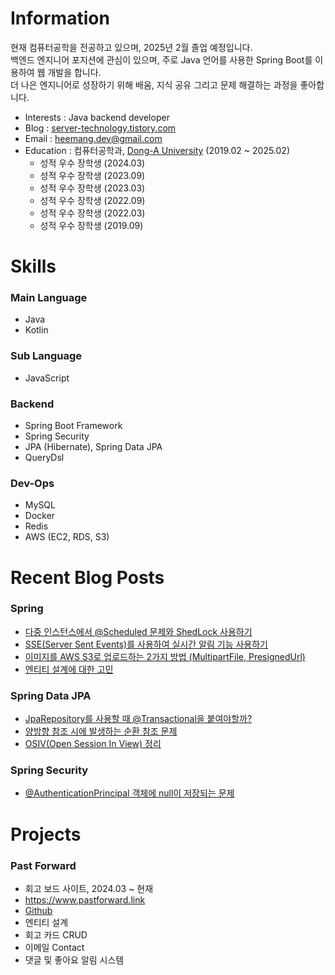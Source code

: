 # Information 
현재 컴퓨터공학을 전공하고 있으며, 2025년 2월 졸업 예정입니다. <br>
백엔드 엔지니어 포지션에 관심이 있으며, 주로 Java 언어를 사용한 Spring Boot를 이용하여 웹 개발을 합니다. <br>
더 나은 엔지니어로 성장하기 위해 배움, 지식 공유 그리고 문제 해결하는 과정을 좋아합니다.


- Interests : Java backend developer
- Blog : [server-technology.tistory.com](https://server-technology.tistory.com/)
- Email : heemang.dev@gmail.com
- Education : 컴퓨터공학과, [Dong-A University](https://computer.donga.ac.kr/computer/CMS/Contents/Contents.do?mCode=MN063) (2019.02 ~ 2025.02)
  - 성적 우수 장학생 (2024.03)
  - 성적 우수 장학생 (2023.09)
  - 성적 우수 장학생 (2023.03)
  - 성적 우수 장학생 (2022.09)
  - 성적 우수 장학생 (2022.03)
  - 성적 우수 장학생 (2019.09)

# Skills
###  Main Language
- Java
- Kotlin

### Sub Language
- JavaScript

### Backend
- Spring Boot Framework
- Spring Security
- JPA (Hibernate), Spring Data JPA
- QueryDsl

### Dev-Ops
- MySQL
- Docker
- Redis
- AWS (EC2, RDS, S3)
  
# Recent Blog Posts
### Spring

- <a href="https://server-technology.tistory.com/452"> 다중 인스턴스에서 @Scheduled 문제와 ShedLock 사용하기</a>
- <a href="https://server-technology.tistory.com/329"> SSE(Server Sent Events)를 사용하여 실시간 알림 기능 사용하기</a>
- <a href="https://server-technology.tistory.com/327"> 이미지를 AWS S3로 업로드하는 2가지 방법 (MultipartFile, PresignedUrl)</a>
- <a href="https://server-technology.tistory.com/247"> 엔티티 설계에 대한 고민 </a>

### Spring Data JPA
- <a href="https://server-technology.tistory.com/324"> JpaRepository를 사용할 때 @Transactional을 붙여야할까?</a>
- <a href="https://server-technology.tistory.com/319"> 양방향 참조 시에 발생하는 순환 참조 문제 </a>
- <a href="https://server-technology.tistory.com/289"> OSIV(Open Session In View) 정리 </a>

### Spring Security
- <a href="https://server-technology.tistory.com/455"> @AuthenticationPrincipal 객체에 null이 저장되는 문제</a>


# Projects
### Past Forward 
- 회고 보드 사이트, 2024.03 ~ 현재
- https://www.pastforward.link
- [Github](https://github.com/donga-it-club/past-foward-backend)
- 엔티티 설계
- 회고 카드 CRUD
- 이메일 Contact
- 댓글 및 좋아요 알림 시스템
